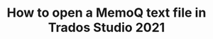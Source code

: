 ---
layout: default
title: How to open a MemoQ text file in Trados Studio 2021
parent: MemoQ files in Trados Studio 2021
grand_parent: User guide
nav_order: 1
---